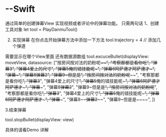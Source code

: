 # --Swift
通过简单的创建弹幕View 实现视频或者评论中的弹幕功能。  只需两句话
1、创建 工具对象
let tool = PlayDanmuTool()

2. 实现弹幕  在你点击开始弹幕方法中添加一下方法
tool.trajectory = 4  //  添加几个弹道

需要显示在哪个View里面  还有数据源数组
tool.excuceBullet(displayView: moveView, datasource: ["按房间按对法的奶粉呢~~~~",
"考察那都是看你吃~~~~~~~~",
"弹幕3~~~~~~~~",
"弹幕4爱上的尺寸~~",
"弹幕5~~俺的错技能呢~~~~~",
"弹幕6~~阿萨德才阿萨德才~~~~~",
"弹幕~~~",
"弹幕8~~~~~~~~弹幕2~~~~~~~~",
"弹幕9~但是是~~~~",
"按房间按对法的奶粉呢~~~~",
"考察那都是看你吃~~~~~~~~",
"弹幕3~~~~~~~~",
"弹幕4爱上的尺寸~~",
"弹幕5~~俺的错技能呢~~~~~",
"弹幕6~~阿萨德才阿萨德才~~~~~",
"弹幕~~~",
"弹幕8~~~~~~~~弹幕2~~~~~~~~",
"弹幕9~但是是~~~~",
"按房间按对法的奶粉呢~~~~",
"考察那都是看你吃~~~~~~~~",
"弹幕3~~~~~~~~",
"弹幕4爱上的尺寸~~",
"弹幕5~~俺的错技能呢~~~~~",
"弹幕6~~阿萨德才阿萨德才~~~~~",
"弹幕~~~",
"弹幕8~~~~~~~~弹幕2~~~~~~~~",
"弹幕9~但是是~~~~",
])

3.结束弹幕

 tool.stopBullet(displayView: view)



具体的请看Demo 详解
